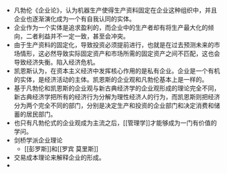 - 凡勃伦《企业论》，认为机器生产使得生产资料固定在企业这种组织中，并且企业也逐渐演化成为一个有自我认同的实体。
- 企业作为一个实体是追求盈利的，而企业中的生产者却有将生产最大化的倾向，二者利益并不一定一致，甚至会冲突。
- 由于生产资料的固定化，导致投资必须提前进行，也就是在过去预测未来的市场情形，这必然导致实际固定资产和市场所需的固定资产之间不匹配，这也会导致经济失衡。陷入经济危机。
- 凯恩斯认为，在资本主义经济中发挥核心作用的是私有企业。企业是一个有机的实体，是经济活动的主体。凯恩斯的企业观和凡勃伦基本上是一样的。
- 基于凡勃伦和凯恩斯的企业观与新古典经济学的企业观形成的理论完全不同，新古典经济学把所有的经济行为分解为理性经济人的行为，而凯恩斯则把经济分为两个完全不同的部门，分别是决定生产和投资的企业部门和决定消费和储蓄的居民部门。
- 也只有凡勃伦式的企业观成为主流之后，[[管理学]]才能够成为一门有价值的学问。
- 剑桥学派企业理论
    - [[彭罗斯]]和[[罗宾 莫里斯]]
- 交易成本理论来解释企业的形成。
- 
